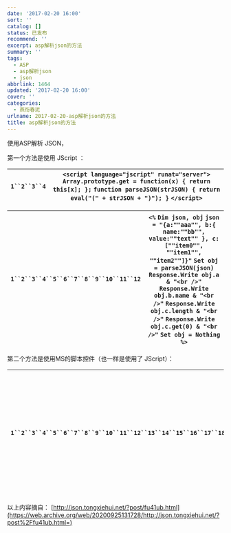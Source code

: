 ```yaml
---
date: '2017-02-20 16:00'
sort: ''
catalog: []
status: 已发布
recommend: ''
excerpt: asp解析json的方法
summary: ''
tags:
  - ASP
  - asp解析json
  - json
abbrlink: 1464
updated: '2017-02-20 16:00'
cover: ''
categories:
  - 燕衔春泥
urlname: 2017-02-20-asp解析json的方法
title: asp解析json的方法
---
```


使用ASP解析 JSON，


第一个方法是使用 JScript ：


| `1``2``3``4` | `<script language="jscript" runat="server">`      `Array.prototype.get = function(x) { return this[x]; };`      `function parseJSON(strJSON) { return eval("(" + strJSON + ")"); }`  `</script>` |
| ------------ | ------------------------------------------------------------------------------------------------------------------------------------------------------------------------------------------------ |


| `1``2``3``4``5``6``7``8``9``10``11``12` | `<%`  `Dim json, obj`  `json = "{a:""aaa"", b:{ name:""bb"", value:""text"" }, c:[""item0"", ""item1"", ""item2""]}"`  `Set obj = parseJSON(json)`     `Response.Write obj.a & "<br />"`  `Response.Write obj.b.name & "<br />"`  `Response.Write obj.c.length & "<br />"`  `Response.Write obj.c.get(0) & "<br />"`     `Set obj = Nothing`  `%>` |
| --------------------------------------- | -------------------------------------------------------------------------------------------------------------------------------------------------------------------------------------------------------------------------------------------------------------------------------------------------------------------------------------------------- |


第二个方法是使用MS的脚本控件（也一样是使用了 JScript）：


| `1``2``3``4``5``6``7``8``9``10``11``12``13``14``15``16``17``18``19``20``21``22``23``24` | `Dim scriptCtrl`      `Function parseJSON(str)`          `If Not IsObject(scriptCtrl) Then`              `Set scriptCtrl = Server.CreateObject("MSScriptControl.ScriptControl")`              `scriptCtrl.Language = "JScript"`              `scriptCtrl.AddCode "Array.prototype.get = function(x) { return this[x]; }; var result = null;"`          `End If`          `scriptCtrl.ExecuteStatement "result = " & str & ";"`          `Set parseJSON = scriptCtrl.CodeObject.result`      `End Function`             `Dim json`      `json = "{a:""aaa"", b:{ name:""bb"", value:""text"" }, c:[""item0"", ""item1"", ""item2""]}"`             `Set obj = parseJSON(json)`             `Response.Write obj.a & "<br />"`      `Response.Write obj.b.name & "<br />"`      `Response.Write obj.c.length & "<br />"`      `Response.Write obj.c.get(0) & "<br />"`             `Set obj = Nothing`             `Set scriptCtrl = Nothing` |
| --------------------------------------------------------------------------------------- | ------------------------------------------------------------------------------------------------------------------------------------------------------------------------------------------------------------------------------------------------------------------------------------------------------------------------------------------------------------------------------------------------------------------------------------------------------------------------------------------------------------------------------------------------------------------------------------------------------------------------------------------------------------------------------------------------------------------------------------------------------------------------------------------------------------------------------------------------------------------------------------------------------------------------------------------ |


以上内容摘自： [http://json.tongxiehui.net/?post/fu41ub.html](https://web.archive.org/web/20200925131728/http://json.tongxiehui.net/?post%2Ffu41ub.html=)

